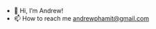 - 👋 Hi, I’m Andrew!
- 📫 How to reach me andrewphamit@gmail.com


<!---
Andrew-Pham545/Andrew-Pham545 is a ✨ special ✨ repository because its `README.md` (this file) appears on your GitHub profile.
You can click the Preview link to take a look at your changes.
--->
